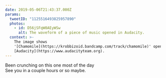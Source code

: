 ```yaml
---
date: 2019-05-06T21:43:37.000Z
params:
  tweetID: "1125516493825957890"
  photos:
    - id: D56jSFqW0AEyWSw
      alt: The waveform of a piece of music opened in Audacity.
  context: >-
    The image shows
    '[Chamomile](https://krobbizoid.bandcamp.com/track/chamomile)' opened in
    [Audacity](https://www.audacityteam.org).
---
```


Been crunching on this one most of the day\
See you in a couple hours or so maybe.
